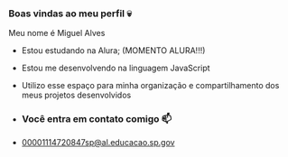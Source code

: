 ### Boas vindas ao meu perfil 💀

Meu nome é Miguel Alves

- Estou estudando na Alura; (MOMENTO ALURA!!!)
- Estou me desenvolvendo na linguagem JavaScript
- Utilizo esse espaço para minha organização e compartilhamento dos meus projetos desenvolvidos

- ### Você entra em contato comigo 📫

- 00001114720847sp@al.educacao.sp.gov
